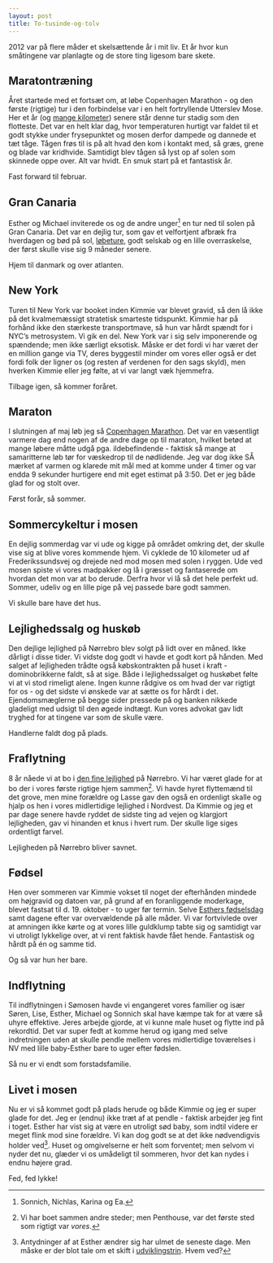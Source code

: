 ```yaml
---
layout: post
title: To-tusinde-og-tolv
---
```


2012 var på flere måder et skelsættende år i mit liv. Et år hvor kun småtingene var planlagte og de store ting ligesom bare skete.

## Maratontræning ##
Året startede med et fortsæt om, at løbe Copenhagen Marathon - og den første (rigtige) tur i den forbindelse var i en helt fortryllende Utterslev Mose. Her et år (og [mange kilometer][km]) senere står denne tur stadig som den flotteste. Det var en helt klar dag, hvor temperaturen hurtigt var faldet til et godt stykke under frysepunktet og mosen derfor dampede og dannede et tæt tåge. Tågen frøs til is på alt hvad den kom i kontakt med, så græs, grene og blade var kridhvide. Samtidigt blev tågen så lyst op af solen som skinnede oppe over. Alt var hvidt. En smuk start på et fantastisk år.

Fast forward til februar.

## Gran Canaria ##
Esther og Michael inviterede os og de andre unger[^1] en tur ned til solen på Gran Canaria. Det var en dejlig tur, som gav et velfortjent afbræk fra hverdagen og bød på sol, [løbeture][gc], godt selskab og en lille overraskelse, der først skulle vise sig 9 måneder senere.

Hjem til danmark og over atlanten.

## New York ##
Turen til New York var booket inden Kimmie var blevet gravid, så den lå ikke på det kvalmemæssigt stratetisk smarteste tidspunkt. Kimmie har på forhånd ikke den stærkeste transportmave, så hun var hårdt spændt for i NYC’s metrosystem. Vi gik en del. New York var i sig selv imponerende og spændende; men ikke særligt eksotisk. Måske er det fordi vi har været der en million gange via TV, deres byggestil minder om vores eller også er det fordi folk der ligner os (og resten af verdenen for den sags skyld), men hverken Kimmie eller jeg følte, at vi var langt væk hjemmefra.

Tilbage igen, så kommer foråret.

## Maraton ##
I slutningen af maj løb jeg så [Copenhagen Marathon][cm]. Det var en væsentligt varmere dag end nogen af de andre dage op til maraton, hvilket betød at mange løbere måtte udgå pga. ildebefindende - faktisk så mange at samaritterne løb tør for væskedrop til de nødlidende. Jeg var dog ikke SÅ mærket af varmen og klarede mit mål med at komme under 4 timer og var endda 9 sekunder hurtigere end mit eget estimat på 3:50. Det er jeg både glad for og stolt over.

Først forår, så sommer.

## Sommercykeltur i mosen ##
En dejlig sommerdag var vi ude og kigge på området omkring det, der skulle vise sig at blive vores kommende hjem. Vi cyklede de 10 kilometer ud af Frederikssundsvej og drejede ned mod mosen med solen i ryggen. Ude ved mosen spiste vi vores madpakker og lå i græsset og fantaserede om hvordan det mon var at bo derude. Derfra hvor vi lå så det hele perfekt ud. Sommer, udeliv og en lille pige på vej passede bare godt sammen.

Vi skulle bare have det hus.

## Lejlighedssalg og huskøb ##
Den dejlige lejlighed på Nørrebro blev solgt på lidt over en måned. Ikke dårligt i disse tider. Vi vidste dog godt vi havde et godt kort på hånden. Med salget af lejligheden trådte også købskontrakten på huset i kraft - dominobrikkerne faldt, så at sige. Både i lejlighedssalget og huskøbet følte vi at vi stod rimeligt alene. Ingen kunne rådgive os om hvad der var rigtigt for os - og det sidste vi ønskede var at sætte os for hårdt i det. Ejendomsmæglerne på begge sider pressede på og banken nikkede gladeligt med udsigt til den øgede indtægt. Kun vores advokat gav lidt tryghed for at tingene var som de skulle være.

Handlerne faldt dog på plads.

## Fraflytning ##
8 år nåede vi at bo i [den fine lejlighed][lejlighed] på Nørrebro. Vi har været glade for at bo der i vores første rigtige hjem sammen[^2]. Vi havde hyret flyttemænd til det grove, men mine forældre og Lasse gav den også en ordenligt skalle og hjalp os hen i vores midlertidige lejlighed i Nordvest. Da Kimmie og jeg et par dage senere havde ryddet de sidste ting ad vejen og klargjort lejligheden, gav vi hinanden et knus i hvert rum. Der skulle lige siges ordentligt farvel.

Lejligheden på Nørrebro bliver savnet.

## Fødsel ##
Hen over sommeren var Kimmie vokset til noget der efterhånden mindede om højgravid og datoen var, på grund af en foranliggende moderkage, blevet fastsat til d. 19. oktober - to uger før termin. Selve [Esthers fødselsdag][esthers_fodselsdag] samt dagene efter var overvældende på alle måder. Vi var fortvivlede over at amningen ikke kørte og at vores lille guldklump tabte sig og samtidigt var vi utroligt lykkelige over, at vi rent faktisk havde fået hende. Fantastisk og hårdt på én og samme tid.

Og så var hun her bare.

## Indflytning ##
Til indflytningen i Sømosen havde vi engangeret vores familier og især Søren, Lise, Esther, Michael og Sonnich skal have kæmpe tak for at være så uhyre effektive. Jeres arbejde gjorde, at vi kunne male huset og flytte ind på rekordtid. Det var super fedt at komme herud og igang med selve indretningen uden at skulle pendle mellem vores midlertidige toværelses i NV med lille baby-Esther bare to uger efter fødslen.

Så nu er vi endt som forstadsfamilie.

## Livet i mosen ##
Nu er vi så kommet godt på plads herude og både Kimmie og jeg er super glade for det. Jeg er (endnu) ikke træt af at pendle - faktisk arbejder jeg fint i toget. Esther har vist sig at være en utroligt sød baby, som indtil videre er meget flink mod sine forældre. Vi kan dog godt se at det ikke nødvendigvis holder ved[^3]. Huset og omgivelserne er helt som forventet; men selvom vi nyder det nu, glæder vi os umådeligt til sommeren, hvor det kan nydes i endnu højere grad.

Fed, fed lykke!

[^1]: Sonnich, Nichlas, Karina og Ea.
[^2]: Vi har boet sammen andre steder; men Penthouse, var det første sted som rigtigt var *vores*.
[^3]: Antydninger af at Esther ændrer sig har ulmet de seneste dage. Men måske er der blot tale om et skift i [udviklingstrin][]. Hvem ved?

[km]: http://log.logiskhave.dk/2012/uge16.html   
[gc]: http://log.logiskhave.dk/2012/uge3.html   
[cm]: http://log.logiskhave.dk/2012/maraton.html   
[lejlighed]: http://log.logiskhave.dk/2012/lejlighedssalg.html   
[esthers_fodselsdag]: http://log.logiskhave.dk/2012/foedselsdag.html   
[udviklingstrin]: http://www.vidunderligeuger.dk/om-bogen/hvad-handler-bogen-om   
